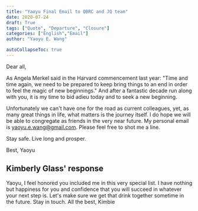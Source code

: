 ```yaml
---
title: "Yaoyu Final Email to QBRC and JQ team"
date: 2020-07-24
draft: True
tags: ["Quote", "Departure", "Closure"]
categories: ["English","Email"]
author: "Yaoyu E. Wang"

autoCollapseToc: true
---
```


Dear all,

As Angela Merkel said in the Harvard commencement last year: "Time and time again, we need to be prepared to keep bring things to an end in order to feel the magic of new beginnings."   And after a fantastic decade run along with you,  it is my time to bid adieu today and to seek a new beginning.

Unfortunately we can't have one for the road as current colleagues, yet, as many great things in life, what matters is the journey itself. I do hope we will be able to congregate as friends in the very near future.  My personal email is yaoyu.e.wang@gmail.com.  Please feel free to shot me a line.

Stay safe.  Live long and prosper.

Best,
Yaoyu



## Kimberly Glass' response

Yaoyu,
I feel honored you included me in this very special list. I have nothing but happiness for you and confidence that you will succeed in whatever your next step is.
Let's make sure we get that drink together sometime in the future.
Stay in touch.
All the best,
Kimbie
